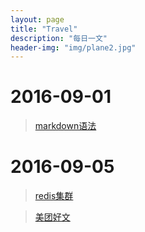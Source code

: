 ```yaml
---
layout: page
title: "Travel"
description: "每日一文"
header-img: "img/plane2.jpg"
---
```


# 2016-09-01
  > [markdown语法][d4b62eaf]

  [d4b62eaf]: http://azeril.me/blog/Markdown-Syntax.html "markdown语法"  

# 2016-09-05
  > [redis集群][db5714bf]

  [db5714bf]: https://mp.weixin.qq.com/s?__biz=MzA3MzYwNjQ3NA==&mid=2651296671&idx=1&sn=366de50a6787963517ff6e096c9d1643&scene=1&srcid=0601sx2VAI7HXF0hYlArC0wM&key=f5c31ae61525f82eeb8ce0e7179a3f06cc645be4d65a5b54447dc2ef3c1c7f983e4aea0d90620e2706f0cc63ad4238c3&ascene=0&uin=MjA3ODI3NjgzNA%3D%3D&devicetype=iMac+MacBookPro12%2C1+OSX+OSX+10.11.2+build(15C50)&version=11020201&pass_ticket=TWPg66sM6rAHPjXhsdA6b54KKiP%2FdiMrxMmDJ0UbeGXZ%2BdFqMMGaMCjmeVJMVMav "redis集群"  

 > [美团好文][685aa250]

  [685aa250]: http://tech.meituan.com/ "美团好文"
